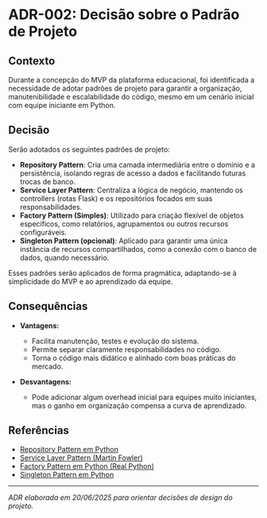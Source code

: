 # ADR-002: Decisão sobre o Padrão de Projeto

## Contexto

Durante a concepção do MVP da plataforma educacional, foi identificada a necessidade de adotar padrões de projeto para garantir a organização, manutenibilidade e escalabilidade do código, mesmo em um cenário inicial com equipe iniciante em Python.

## Decisão

Serão adotados os seguintes padrões de projeto:

- **Repository Pattern**: Cria uma camada intermediária entre o domínio e a persistência, isolando regras de acesso a dados e facilitando futuras trocas de banco.
- **Service Layer Pattern**: Centraliza a lógica de negócio, mantendo os controllers (rotas Flask) e os repositórios focados em suas responsabilidades.
- **Factory Pattern (Simples)**: Utilizado para criação flexível de objetos específicos, como relatórios, agrupamentos ou outros recursos configuráveis.
- **Singleton Pattern (opcional)**: Aplicado para garantir uma única instância de recursos compartilhados, como a conexão com o banco de dados, quando necessário.

Esses padrões serão aplicados de forma pragmática, adaptando-se à simplicidade do MVP e ao aprendizado da equipe.

## Consequências

- **Vantagens:**
  - Facilita manutenção, testes e evolução do sistema.
  - Permite separar claramente responsabilidades no código.
  - Torna o código mais didático e alinhado com boas práticas do mercado.

- **Desvantagens:**
  - Pode adicionar algum overhead inicial para equipes muito iniciantes, mas o ganho em organização compensa a curva de aprendizado.

## Referências

- [Repository Pattern em Python](https://www.treinaweb.com.br/blog/implementando-o-pattern-repository-no-python)
- [Service Layer Pattern (Martin Fowler)](https://martinfowler.com/eaaCatalog/serviceLayer.html)
- [Factory Pattern em Python (Real Python)](https://realpython.com/factory-method-python/)
- [Singleton Pattern em Python](https://refactoring.guru/pt-br/design-patterns/singleton/python/example)

---

*ADR elaborada em 20/06/2025 para orientar decisões de design do projeto.*

